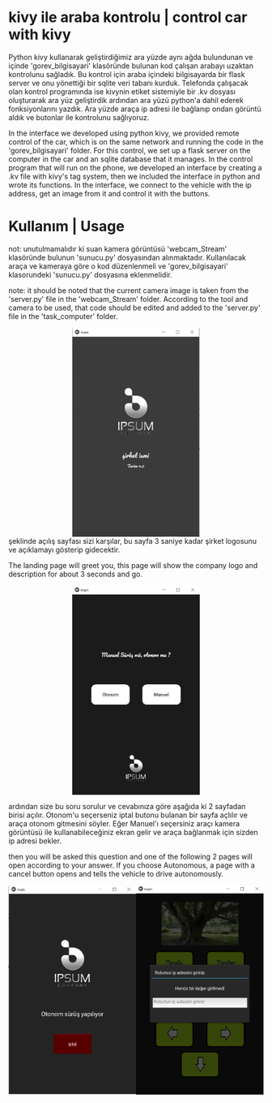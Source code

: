 # kivy ile araba kontrolu | control car with kivy
Python kivy kullanarak geliştirdiğimiz ara yüzde aynı ağda bulundunan ve içinde 'gorev_bilgisayari' klasöründe bulunan kod çalışan arabayı uzaktan kontrolunu sağladık. Bu kontrol için araba içindeki bilgisayarda bir flask server ve onu yönettiği bir sqlite veri tabanı kurduk. Telefonda çalışacak olan kontrol programında ise kivynin etiket sistemiyle  bir .kv dosyası oluşturarak ara yüz geliştirdik ardından ara yüzü python'a dahil ederek fonksiyonlarını yazdık. Ara yüzde araça ip adresi ile bağlanıp ondan görüntü aldık ve butonlar ile kontrolunu sağlıyoruz.
   
In the interface we developed using python kivy, we provided remote control of the car, which is on the same network and running the code in the 'gorev_bilgisayari' folder. For this control, we set up a flask server on the computer in the car and an sqlite database that it manages. In the control program that will run on the phone, we developed an interface by creating a .kv file with kivy's tag system, then we included the interface in python and wrote its functions. In the interface, we connect to the vehicle with the ip address, get an image from it and control it with the buttons.

# Kullanım | Usage
not: unutulmamalıdır ki suan kamera görüntüsü 'webcam_Stream' klasöründe bulunun 'sunucu.py' dosyasından alınmaktadır. Kullanılacak araça ve kameraya göre o kod düzenlenmeli ve 'gorev_bilgisayari' klasorundeki 'sunucu.py' dosyasına eklenmelidir.

note: it should be noted that the current camera image is taken from the 'server.py' file in the 'webcam_Stream' folder. According to the tool and camera to be used, that code should be edited and added to the 'server.py' file in the 'task_computer' folder.

<div style="display:flex;width:100%;">
   <img src="https://github.com/umutkaanbaser/controlcarwithkivy/blob/main/github_images/ekle1.png" style="width:50%;margin:auto;"/>
</div>
 şeklinde açılış sayfası sizi karşılar, bu sayfa 3 saniye kadar şirket logosunu ve açıklamayı gösterip gidecektir.
 
 The landing page will greet you, this page will show the company logo and description for about 3 seconds and go.
 
 <div style="display:flex;width:100%;">
   <img src="https://github.com/umutkaanbaser/controlcarwithkivy/blob/main/github_images/ekle2.png" style="width:50%;margin:auto;"/>
</div>

ardından size bu soru sorulur ve cevabınıza göre aşağıda ki 2 sayfadan birisi açılır. Otonom'u seçerseniz iptal butonu bulanan bir sayfa açlılır ve araça otonom gitmesini söyler.
Eğer Manuel'ı seçersiniz araçı kamera görüntüsü ile kullanabileceğiniz ekran gelir ve araça bağlanmak için sizden ip adresi bekler.

then you will be asked this question and one of the following 2 pages will open according to your answer. If you choose Autonomous, a page with a cancel button opens and tells the vehicle to drive autonomously.

 <div style="display:flex;width:100%;">
   <img src="https://github.com/umutkaanbaser/controlcarwithkivy/blob/main/github_images/ekle3.png" style="width:50%;margin:auto;"/>
   <img src="https://github.com/umutkaanbaser/controlcarwithkivy/blob/main/github_images/ekle4.png" style="width:50%;margin:auto;"/>
</div>
